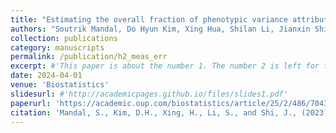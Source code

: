 ```yaml
---
title: "Estimating the overall fraction of phenotypic variance attributed to high-dimensional predictors measured with error"
authors: "Soutrik Mandal, Do Hyun Kim, Xing Hua, Shilan Li, Jianxin Shi"
collection: publications
category: manuscripts
permalink: /publication/h2_meas_err
excerpt: #'This paper is about the number 1. The number 2 is left for future work.'
date: 2024-04-01
venue: 'Biostatistics'
slidesurl: #'http://academicpages.github.io/files/slides1.pdf'
paperurl: 'https://academic.oup.com/biostatistics/article/25/2/486/7043196'
citation: 'Mandal, S., Kim, D.H., Xing, H., Li, S., and Shi, J., (2023). &quot;Estimating the overall fraction of phenotypic variance attributed to high-dimensional predictors measured with error.&quot; <i>Biostatistics</i>. 25(2).'
---
```


<!-- **Abstract**. In prospective genomic studies (e.g., DNA methylation, metagenomics, and transcriptomics), it
is crucial to estimate the overall fraction of phenotypic variance (OFPV) attributed to the highdimensional
genomic variables, a concept similar to heritability analyses in genome-wide association
studies (GWAS). Unlike genetic variants in GWAS, these genomic variables are typically measured
with error due to technical limitation and temporal instability. While the existing methods developed
for GWAS can be used, ignoring measurement error may severely underestimate OFPV and
mislead the design of future studies. Assuming that measurement error variances are distributed
similarly between causal and noncausal variables, we show that the asymptotic attenuation factor
equals to the average intraclass correlation coefficients of all genomic variables, which can be estimated
based on a pilot study with repeated measurements. We illustrate the method by estimating
the contribution of microbiome taxa to body mass index and multiple allergy traits in the American
Gut Project. Finally, we show that measurement error does not cause meaningful bias when
estimating the correlation of effect sizes for two traits. -->